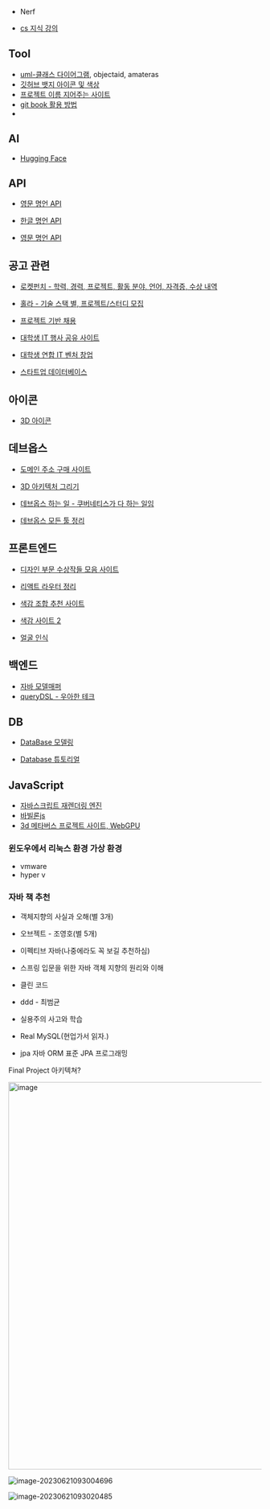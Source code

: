 - Nerf

- [cs 지식 강의](https://www.boostcourse.org/cs112)

  

## Tool

- [uml-클래스 다이어그램](https://staruml.io/), objectaid, amateras
- [깃허브 뱃지 아이콘 및 색상](https://simpleicons.org/)
- [프로젝트 이름 지어주는 사이트](https://namelix.com/)
- [git book 활용 방법](https://blog.chulgil.me/how-to-make-blog-using-github-5/)
- 



## AI

- [Hugging Face](https://huggingface.co/)



## API

- [영문 명언 API](https://github.com/natetyler/wikiquotes-api)

- [한글 명언 API](https://github.com/golbin/hubot-maxim)

- [영문 명언 API](https://favqs.com/api)

  

## 공고 관련

- [로켓펀치 - 학력, 경력, 프로젝트, 활동 분야, 언어,  자격증, 수상 내역](https://www.rocketpunch.com/)

- [홀라 - 기술 스택 별, 프로젝트/스터디 모집](https://holaworld.io/)

- [프로젝트 기반 채용](https://www.elancer.co.kr/list-enterprise)

- [대학생 IT 행사 공유 사이트](https://event-us.kr/sopt/event/67959)

- [대학생 연합 IT 벤처 창업](https://www.sopt.org/about)

- [스타트업 데이터베이스](https://thevc.kr/)

  

## 아이콘

- [3D 아이콘](https://3dicons.co/)



## 데브옵스

- [도메인 주소 구매 사이트](https://www.gabia.com/)

- [3D 아키텍처 그리기](https://www.cloudcraft.co/)

- [데브옵스 하는 일 - 쿠버네티스가 다 하는 일임](https://www.codestates.com/blog/content/%EB%8D%B0%EB%B8%8C%EC%98%B5%EC%8A%A4-%EC%9D%B4%ED%95%B4%ED%95%98%EA%B8%B0)

- [데브옵스 모든 툴 정리](https://landscape.cncf.io/)

  

## 프론트엔드

- [디자인 부문 수상작들 모음 사이트](https://www.gdweb.co.kr/sub/list.asp?Txt_fgbn=7)

- [리액트 라우터 정리](https://velog.io/@kandy1002/React-Router-Dom-%EA%B0%9C%EB%85%90%EC%9E%A1%EA%B8%B0)

- [색감 조합 추천 사이트](https://colorhunt.co/)

- [색감 사이트 2](https://colorate.azurewebsites.net/ko/Color/FFFAEF)

- [얼굴 인식 ](MediaPipe)

  

## 백엔드

- [자바 모델매퍼](https://devwithpug.github.io/java/java-modelmapper/)
- [queryDSL - 우아한 테크](https://velog.io/@youngerjesus/%EC%9A%B0%EC%95%84%ED%95%9C-%ED%98%95%EC%A0%9C%EB%93%A4%EC%9D%98-Querydsl-%ED%99%9C%EC%9A%A9%EB%B2%95)



## DB

- [DataBase 모델링](https://www.en-core.com/eng/board/download?language=eng)

- [Database 튜토리얼](https://www.techonthenet.com/sql/select.php)

  

## JavaScript

- [자바스크립트 재렌더링 엔진](https://labs.phaser.io/index.html?dir=animation/&q=)
- [바빌론js](https://playground.babylonjs.com/#YCY2IL#9)
- [3d 메타버스 프로젝트 사이트, WebGPU](https://playground.babylonjs.com/#Z6SWJU#5)



### 윈도우에서 리눅스 환경 가상 환경

- vmware
- hyper v



### 자바 책 추천

- 객체지향의 사실과 오해(별 3개)

- 오브젝트 - 조영호(별 5개)

- 이펙티브 자바(나중에라도 꼭 보길 추천하심)

- 스프링 입문을 위한 자바 객체 지향의 원리와 이해

- 클린 코드

- ddd - 최범균

- 실용주의 사고와 학습

- Real MySQL(현업가서 읽자.)

- jpa 자바 ORM 표준 JPA 프로그래밍

  

Final Project 아키텍쳐?

<img width="771" alt="image" src="https://github.com/Subak-Uncle/Subak-Uncle/assets/115992753/7d073ffb-647a-4e20-a7b8-46bf9bed6041">



![image-20230621093004696](C:\Users\user\AppData\Roaming\Typora\typora-user-images\image-20230621093004696.png)



![image-20230621093020485](C:\Users\user\AppData\Roaming\Typora\typora-user-images\image-20230621093020485.png)
